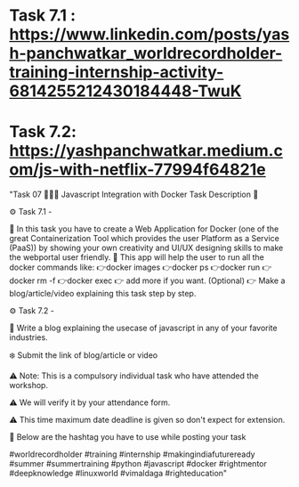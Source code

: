 

# Task 7.1 : https://www.linkedin.com/posts/yash-panchwatkar_worldrecordholder-training-internship-activity-6814255212430184448-TwuK


# Task 7.2: https://yashpanchwatkar.medium.com/js-with-netflix-77994f64821e


"Task 07 👨🏻‍💻
Javascript Integration with Docker
Task Description 📄

⚙️ Task 7.1 -

📌 In this task you have to create a Web Application for Docker (one of the great Containerization Tool which provides the user 
Platform as a Service (PaaS)) by showing your own creativity and UI/UX designing skills to make the webportal user friendly.
📌 This app will help the user to run all the docker commands like:
  👉docker images
  👉docker ps
  👉docker run
  👉docker rm -f
  👉docker exec
 👉 add more if you want. (Optional) 
👉 Make a blog/article/video explaining this task step by step. 
 
⚙️ Task 7.2 -

  📌 Write a blog explaining the usecase of javascript in any of your favorite industries.


❄️ Submit the link of blog/article or video

⚠️ Note: This is a compulsory individual task who have attended the workshop. 

⚠️ We will verify it by your attendance form.

⚠️ This time maximum date deadline is given so don't expect for extension.

📍 Below are the hashtag you have to use while posting your task 

#worldrecordholder #training #internship  #makingindiafutureready #summer #summertraining
#python #javascript #docker #rightmentor #deepknowledge #linuxworld #vimaldaga #righteducation"



























